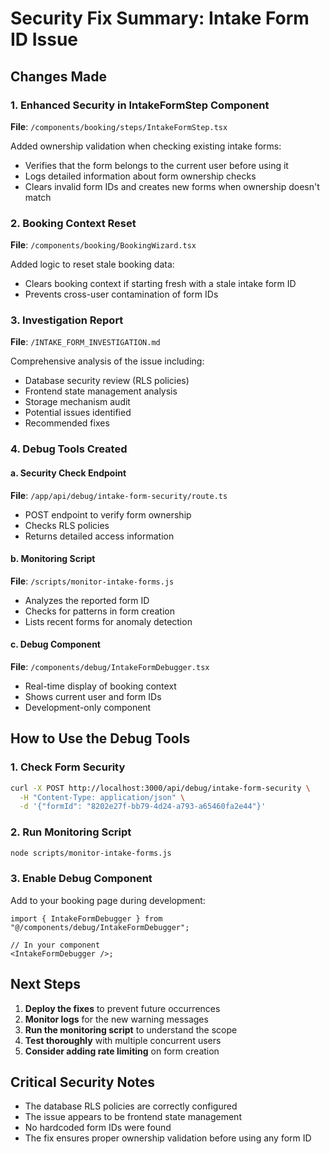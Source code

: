 # Security Fix Summary: Intake Form ID Issue

## Changes Made

### 1. Enhanced Security in IntakeFormStep Component

**File**: `/components/booking/steps/IntakeFormStep.tsx`

Added ownership validation when checking existing intake forms:

- Verifies that the form belongs to the current user before using it
- Logs detailed information about form ownership checks
- Clears invalid form IDs and creates new forms when ownership doesn't match

### 2. Booking Context Reset

**File**: `/components/booking/BookingWizard.tsx`

Added logic to reset stale booking data:

- Clears booking context if starting fresh with a stale intake form ID
- Prevents cross-user contamination of form IDs

### 3. Investigation Report

**File**: `/INTAKE_FORM_INVESTIGATION.md`

Comprehensive analysis of the issue including:

- Database security review (RLS policies)
- Frontend state management analysis
- Storage mechanism audit
- Potential issues identified
- Recommended fixes

### 4. Debug Tools Created

#### a. Security Check Endpoint

**File**: `/app/api/debug/intake-form-security/route.ts`

- POST endpoint to verify form ownership
- Checks RLS policies
- Returns detailed access information

#### b. Monitoring Script

**File**: `/scripts/monitor-intake-forms.js`

- Analyzes the reported form ID
- Checks for patterns in form creation
- Lists recent forms for anomaly detection

#### c. Debug Component

**File**: `/components/debug/IntakeFormDebugger.tsx`

- Real-time display of booking context
- Shows current user and form IDs
- Development-only component

## How to Use the Debug Tools

### 1. Check Form Security

```bash
curl -X POST http://localhost:3000/api/debug/intake-form-security \
  -H "Content-Type: application/json" \
  -d '{"formId": "8202e27f-bb79-4d24-a793-a65460fa2e44"}'
```

### 2. Run Monitoring Script

```bash
node scripts/monitor-intake-forms.js
```

### 3. Enable Debug Component

Add to your booking page during development:

```tsx
import { IntakeFormDebugger } from "@/components/debug/IntakeFormDebugger";

// In your component
<IntakeFormDebugger />;
```

## Next Steps

1. **Deploy the fixes** to prevent future occurrences
2. **Monitor logs** for the new warning messages
3. **Run the monitoring script** to understand the scope
4. **Test thoroughly** with multiple concurrent users
5. **Consider adding rate limiting** on form creation

## Critical Security Notes

- The database RLS policies are correctly configured
- The issue appears to be frontend state management
- No hardcoded form IDs were found
- The fix ensures proper ownership validation before using any form ID
